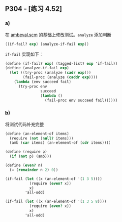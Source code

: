 ## P304 - [练习 4.52]

### a)

在 [ambeval.scm](./ambeval.scm) 的基础上修改测试。`analyze` 添加判断

``` Scheme
((if-fail? exp) (analyze-if-fail exp))
```

`if-fail` 实现如下：

``` Scheme
(define (if-fail? exp) (tagged-list? exp 'if-fail))
(define (analyze-if-fail exp)
  (let ((try-proc (analyze (cadr exp)))
        (fail-proc (analyze (caddr exp))))
    (lambda (env succeed fail)
      (try-proc env
                succeed
                (lambda ()
                  (fail-proc env succeed fail))))))
```

### b)

将测试代码补充完整

``` Scheme
(define (an-element-of items)
  (require (not (null? items)))
  (amb (car items) (an-element-of (cdr items))))

(define (require p)
  (if (not p) (amb)))

(define (even? n)
  (= (remainder n 2) 0))

(if-fail (let ((x (an-element-of '(1 3 5))))
           (require (even? x))
           x)
         'all-odd)

(if-fail (let ((x (an-element-of '(1 3 5 8))))
           (require (even? x))
           x)
         'all-odd)
```
